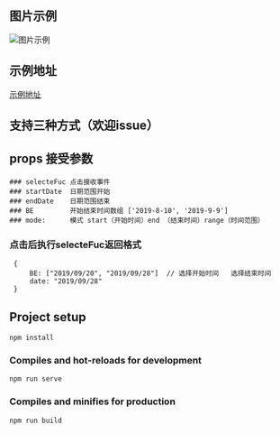 
## 图片示例
![图片示例](https://anyempty.github.io/vue-date-pick/22.png)

## 示例地址
[示例地址](https://anyempty.github.io/vue-date-pick/index.html)

## 支持三种方式（欢迎issue）

## props 接受参数
```
### selecteFuc 点击接收事件
### startDate  日期范围开始
### endDate    日期范围结束
### BE         开始结束时间数组 ['2019-8-10', '2019-9-9']
### mode:      模式 start（开始时间）end （结束时间）range（时间范围）

```
### 点击后执行selecteFuc返回格式

```
 {
     BE: ["2019/09/20", "2019/09/28"]  // 选择开始时间   选择结束时间
     date: "2019/09/28"
 }

```

## Project setup
```
npm install
```

### Compiles and hot-reloads for development
```
npm run serve
```

### Compiles and minifies for production
```
npm run build
